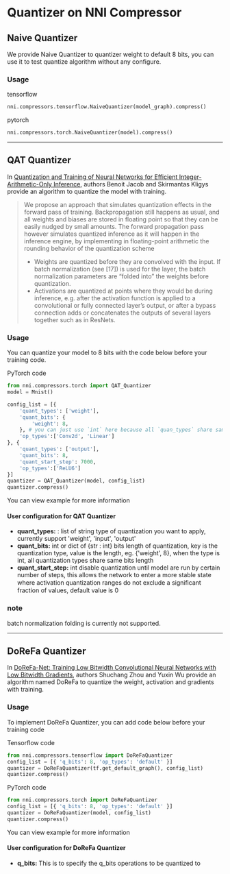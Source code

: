 Quantizer on NNI Compressor
===

## Naive Quantizer

We provide Naive Quantizer to quantizer weight to default 8 bits, you can use it to test quantize algorithm without any configure.

### Usage
tensorflow
```python
nni.compressors.tensorflow.NaiveQuantizer(model_graph).compress()
```
pytorch
```python
nni.compressors.torch.NaiveQuantizer(model).compress()
```

***

## QAT Quantizer
In [Quantization and Training of Neural Networks for Efficient Integer-Arithmetic-Only Inference](http://openaccess.thecvf.com/content_cvpr_2018/papers/Jacob_Quantization_and_Training_CVPR_2018_paper.pdf), authors Benoit Jacob and Skirmantas Kligys provide an algorithm to quantize the model with training.

>We propose an approach that simulates quantization effects in the forward pass of training. Backpropagation still happens as usual, and all weights and biases are stored in floating point so that they can be easily nudged by small amounts. The forward propagation pass however simulates quantized inference as it will happen in the inference engine, by implementing in floating-point arithmetic the rounding behavior of the quantization scheme
>* Weights are quantized before they are convolved with the input. If batch normalization (see [17]) is used for the layer, the batch normalization parameters are “folded into” the weights before quantization.
>* Activations are quantized at points where they would be during inference, e.g. after the activation function is applied to a convolutional or fully connected layer’s output, or after a bypass connection adds or concatenates the outputs of several layers together such as in ResNets.


### Usage
You can quantize your model to 8 bits with the code below before your training code.

PyTorch code
```python
from nni.compressors.torch import QAT_Quantizer
model = Mnist()

config_list = [{
    'quant_types': ['weight'],
    'quant_bits': {
        'weight': 8,
    }, # you can just use `int` here because all `quan_types` share same bits length, see config for `ReLu6` below.
    'op_types':['Conv2d', 'Linear']
}, {
    'quant_types': ['output'],
    'quant_bits': 8,
    'quant_start_step': 7000,
    'op_types':['ReLU6']
}]
quantizer = QAT_Quantizer(model, config_list)
quantizer.compress()
```

You can view example for more information

#### User configuration for QAT Quantizer
* **quant_types:** : list of string
type of quantization you want to apply, currently support 'weight', 'input', 'output'
* **quant_bits:** int or dict of {str : int}
bits length of quantization, key is the quantization type, value is the length, eg. {'weight', 8},
when the type is int, all quantization types share same bits length
* **quant_start_step:** int
disable quantization until model are run by certain number of steps, this allows the network to enter a more stable
state where activation quantization ranges do not exclude a signiﬁcant fraction of values, default value is 0

### note
batch normalization folding is currently not supported.
***

## DoReFa Quantizer
In [DoReFa-Net: Training Low Bitwidth Convolutional Neural Networks with Low Bitwidth Gradients](https://arxiv.org/abs/1606.06160), authors Shuchang Zhou and Yuxin Wu provide an algorithm named DoReFa to quantize the weight, activation and gradients with training.

### Usage
To implement DoReFa Quantizer, you can add code below before your training code

Tensorflow code
```python
from nni.compressors.tensorflow import DoReFaQuantizer
config_list = [{ 'q_bits': 8, 'op_types': 'default' }]
quantizer = DoReFaQuantizer(tf.get_default_graph(), config_list)
quantizer.compress()
```
PyTorch code
```python
from nni.compressors.torch import DoReFaQuantizer
config_list = [{ 'q_bits': 8, 'op_types': 'default' }]
quantizer = DoReFaQuantizer(model, config_list)
quantizer.compress()
```

You can view example for more information

#### User configuration for DoReFa Quantizer
* **q_bits:** This is to specify the q_bits operations to be quantized to
